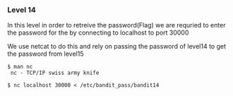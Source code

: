 ### Level 14

In this level in order to retreive the password(Flag) we are requried to enter the password for the by connecting to localhost to port 30000

We use netcat to do this and rely on passing the password of level14 to get the password from level15

```
$ man nc
 nc - TCP/IP swiss army knife
```
```
$ nc localhost 30000 < /etc/bandit_pass/bandit14
```